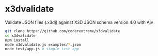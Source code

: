 # x3dvalidate
Validate JSON files (.x3dj) against X3D JSON schema version 4.0 with Ajv

```bash
git clone https://github.com/coderextreme/x3dvalidate
cd x3dvalidate
npm install
node x3dvalidate.js examples/*.json
node test/app.js # simple test app
```
